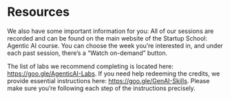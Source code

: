 # Resources

We also have some important information for you:
All of our sessions are recorded and can be found on the main website of the Startup School: Agentic AI course. You can choose the week you’re interested in, and under each past session, there’s a “Watch on-demand” button.

The list of labs we recommend completing is located here: https://goo.gle/AgenticAI-Labs.
If you need help redeeming the credits, we provide essential instructions here: https://goo.gle/GenAI-Skills. Please make sure you’re following each step of the instructions precisely.